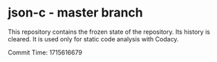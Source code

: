 # json-c - master branch

This repository contains the frozen state of the repository.
Its history is cleared. It is used only for static code
analysis with Codacy.

Commit Time: 1715616679
